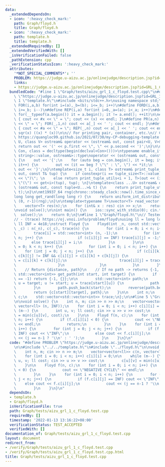 ```yaml
---
data:
  _extendedDependsOn:
  - icon: ':heavy_check_mark:'
    path: Graph/floyd.h
    title: Graph/floyd.h
  - icon: ':heavy_check_mark:'
    path: template.h
    title: template.h
  _extendedRequiredBy: []
  _extendedVerifiedWith: []
  _isVerificationFailed: false
  _pathExtension: cpp
  _verificationStatusIcon: ':heavy_check_mark:'
  attributes:
    '*NOT_SPECIAL_COMMENTS*': ''
    PROBLEM: https://judge.u-aizu.ac.jp/onlinejudge/description.jsp?id=GRL_1_C
    links:
    - https://judge.u-aizu.ac.jp/onlinejudge/description.jsp?id=GRL_1_C
  bundledCode: "#line 1 \"Graph/tests/aizu_grl_1_c_floyd.test.cpp\"\n#define PROBLEM\
    \ \"https://judge.u-aizu.ac.jp/onlinejudge/description.jsp?id=GRL_1_C\"\n\n#line\
    \ 1 \"template.h\"\n#include <bits/stdc++.h>\nusing namespace std;\n\n#define\
    \ FOR(i,a,b) for(int i=(a),_b=(b); i<=_b; i++)\n#define FORD(i,a,b) for(int i=(a),_b=(b);\
    \ i>=_b; i--)\n#define REP(i,a) for(int i=0,_a=(a); i<_a; i++)\n#define EACH(it,a)\
    \ for(__typeof(a.begin()) it = a.begin(); it != a.end(); ++it)\n\n#define DEBUG(x)\
    \ { cout << #x << \" = \"; cout << (x) << endl; }\n#define PR(a,n) { cout << #a\
    \ << \" = \"; FOR(_,1,n) cout << a[_] << ' '; cout << endl; }\n#define PR0(a,n)\
    \ { cout << #a << \" = \"; REP(_,n) cout << a[_] << ' '; cout << endl; }\n\n#define\
    \ sqr(x) ((x) * (x))\n\n// For printing pair, container, etc.\n// Copied from\
    \ https://quangloc99.github.io/2021/07/30/my-CP-debugging-template.html\ntemplate<class\
    \ U, class V> ostream& operator << (ostream& out, const pair<U, V>& p) {\n   \
    \ return out << '(' << p.first << \", \" << p.second << ')';\n}\n\ntemplate<class\
    \ Con, class = decltype(begin(declval<Con>()))>\ntypename enable_if<!is_same<Con,\
    \ string>::value, ostream&>::type\noperator << (ostream& out, const Con& con)\
    \ {\n    out << '{';\n    for (auto beg = con.begin(), it = beg; it != con.end();\
    \ it++) {\n        out << (it == beg ? \"\" : \", \") << *it;\n    }\n    return\
    \ out << '}';\n}\ntemplate<size_t i, class T> ostream& print_tuple_utils(ostream&\
    \ out, const T& tup) {\n    if constexpr(i == tuple_size<T>::value) return out\
    \ << \")\"; \n    else return print_tuple_utils<i + 1, T>(out << (i ? \", \" :\
    \ \"(\") << get<i>(tup), tup); \n}\ntemplate<class ...U> ostream& operator <<\
    \ (ostream& out, const tuple<U...>& t) {\n    return print_tuple_utils<0, tuple<U...>>(out,\
    \ t);\n}\n\nmt19937_64 rng(chrono::steady_clock::now().time_since_epoch().count());\n\
    long long get_rand(long long r) {\n    return uniform_int_distribution<long long>\
    \ (0, r-1)(rng);\n}\n\ntemplate<typename T>\nvector<T> read_vector(int n) {\n\
    \    vector<T> res(n);\n    for (int& x : res) cin >> x;\n    return res;\n}\n\
    \nvoid solve();\n\nint main() {\n    ios::sync_with_stdio(0); cin.tie(0);\n  \
    \  solve();\n    return 0;\n}\n#line 1 \"Graph/floyd.h\"\n// Tested:\n// - https://cses.fi/problemset/task/1672/\n\
    // - (trace) https://oj.vnoi.info/problem/floyd\nusing ll = long long;\nconst\
    \ ll INF = 4e18;\nstruct Floyd {\n    Floyd(int _n, const std::vector<std::vector<ll>>\
    \ _c) : n(_n), c(_c), trace(n) {\n        for (int i = 0; i < n; i++) {\n    \
    \        trace[i] = std::vector<int> (n, -1);\n            for (int j = 0; j <\
    \ n; j++) {\n                if (c[i][j] == INF) trace[i][j] = -1;\n         \
    \       else trace[i][j] = i;\n            }\n        }\n\n        for (int k\
    \ = 0; k < n; k++) {\n            for (int i = 0; i < n; i++) {\n            \
    \    for (int j = 0; j < n; j++) {\n                    if (c[i][k] != INF &&\
    \ c[k][j] != INF && c[i][j] > c[i][k] + c[k][j]) {\n                        c[i][j]\
    \ = c[i][k] + c[k][j];\n                        trace[i][j] = trace[k][j];\n \
    \                   }\n                }\n            }\n        }\n    }\n\n\
    \    // Return {distance, path}\n    // If no path -> returns {-1, {}}\n    std::pair<ll,\
    \ std::vector<int>> get_path(int start, int target) {\n        if (trace[start][target]\
    \ == -1) return {-1, {}};\n\n        std::vector<int> path;\n        for (int\
    \ u = target; u != start; u = trace[start][u]) {\n            path.push_back(u);\n\
    \        }\n        path.push_back(start);\n        reverse(path.begin(), path.end());\n\
    \        return {c[start][target], path};\n    }\n\n    int n;\n    std::vector<std::vector<ll>>\
    \ c;\n    std::vector<std::vector<int>> trace;\n};\n\n#line 5 \"Graph/tests/aizu_grl_1_c_floyd.test.cpp\"\
    \n\nvoid solve() {\n    int n, m; cin >> n >> m;\n    vector<vector<ll>> c(n,\
    \ vector<ll> (n, INF));\n    for (int i = 0; i < n; i++) c[i][i] = 0;\n\n    while\
    \ (m--) {\n        int u, v; ll cost; cin >> u >> v >> cost;\n        c[u][v]\
    \ = min(c[u][v], cost);\n    }\n\n    Floyd f(n, c);\n    for (int i = 0; i <\
    \ n; i++) {\n        if (f.c[i][i] < 0) {\n            cout << \"NEGATIVE CYCLE\"\
    \ << endl;\n            return;\n        }\n    }\n    for (int i = 0; i < n;\
    \ i++) {\n        for (int j = 0; j < n; j++) {\n            if (f.c[i][j] ==\
    \ INF) cout << \"INF\";\n            else cout << f.c[i][j];\n            cout\
    \ << (j == n-1 ? '\\n' : ' ');\n        }\n    }\n}\n"
  code: "#define PROBLEM \"https://judge.u-aizu.ac.jp/onlinejudge/description.jsp?id=GRL_1_C\"\
    \n\n#include \"../../template.h\"\n#include \"../floyd.h\"\n\nvoid solve() {\n\
    \    int n, m; cin >> n >> m;\n    vector<vector<ll>> c(n, vector<ll> (n, INF));\n\
    \    for (int i = 0; i < n; i++) c[i][i] = 0;\n\n    while (m--) {\n        int\
    \ u, v; ll cost; cin >> u >> v >> cost;\n        c[u][v] = min(c[u][v], cost);\n\
    \    }\n\n    Floyd f(n, c);\n    for (int i = 0; i < n; i++) {\n        if (f.c[i][i]\
    \ < 0) {\n            cout << \"NEGATIVE CYCLE\" << endl;\n            return;\n\
    \        }\n    }\n    for (int i = 0; i < n; i++) {\n        for (int j = 0;\
    \ j < n; j++) {\n            if (f.c[i][j] == INF) cout << \"INF\";\n        \
    \    else cout << f.c[i][j];\n            cout << (j == n-1 ? '\\n' : ' ');\n\
    \        }\n    }\n}\n"
  dependsOn:
  - template.h
  - Graph/floyd.h
  isVerificationFile: true
  path: Graph/tests/aizu_grl_1_c_floyd.test.cpp
  requiredBy: []
  timestamp: '2022-01-13 13:16:22+08:00'
  verificationStatus: TEST_ACCEPTED
  verifiedWith: []
documentation_of: Graph/tests/aizu_grl_1_c_floyd.test.cpp
layout: document
redirect_from:
- /verify/Graph/tests/aizu_grl_1_c_floyd.test.cpp
- /verify/Graph/tests/aizu_grl_1_c_floyd.test.cpp.html
title: Graph/tests/aizu_grl_1_c_floyd.test.cpp
---
```

